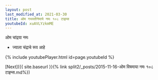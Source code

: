 ```yaml
---
layout: post
last_modified_at: 2021-03-30
title: ओम गभस्तीनेमाये नमः १०८ टाइम्स
youtubeId: xuAVLYzkmME
---
```

 
 
 ओम चांद्रया नमः  
 
 -  ज्याला चंद्राचे रूप आहे 
 
  
 
  
 
 
 
 
 
 


{% include youtubePlayer.html id=page.youtubeId %}
 
[Next]({{ site.baseurl }}{% link  split2/_posts/2015-11-16-ओम विषमाया नमः १०८ टाइम्स.md%})
 
